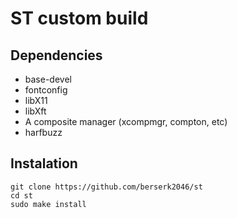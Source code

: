 
# ST custom build

## Dependencies
+ base-devel
+ fontconfig
+ libX11
+ libXft
+ A composite manager (xcompmgr, compton, etc)
+ harfbuzz

## Instalation
```
git clone https://github.com/berserk2046/st
cd st
sudo make install
```
